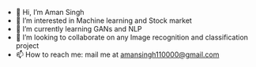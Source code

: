 - 👋 Hi, I’m Aman Singh
- 👀 I’m interested in Machine learning and Stock market
- 🌱 I’m currently learning GANs and NLP
- 💞️ I’m looking to collaborate on any Image recognition and classification project
- 📫 How to reach me: mail me at amansingh110000@gmail.com

<!---
TerMinator-spec/TerMinator-spec is a ✨ special ✨ repository because its `README.md` (this file) appears on your GitHub profile.
You can click the Preview link to take a look at your changes.
--->
